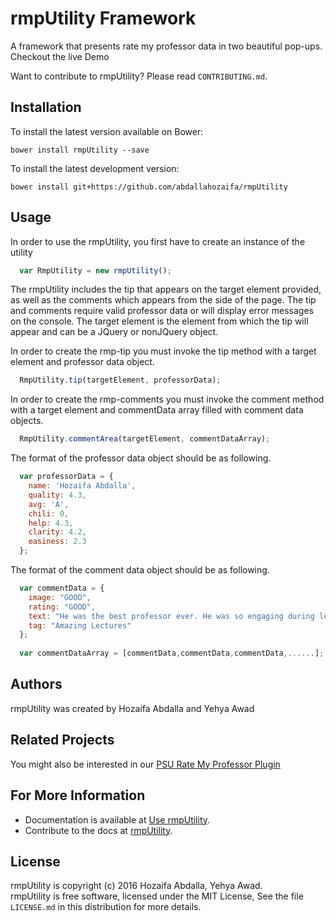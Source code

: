 rmpUtility Framework
=======

A framework that presents rate my professor data in two beautiful pop-ups. Checkout the live Demo

Want to contribute to rmpUtility? Please read `CONTRIBUTING.md`.

Installation 
------------

To install the latest version available on Bower:

    bower install rmpUtility --save

To install the latest development version:

    bower install git+https://github.com/abdallahozaifa/rmpUtility

Usage 
-----
In order to use the rmpUtility, you first have to create an instance of the utility

```javascript
  var RmpUtility = new rmpUtility();
```

The rmpUtility includes the tip that appears on the target element provided, as well as the comments which appears
from the side of the page. The tip and comments require valid professor data or will display error messages on the console. The target element is the element from which the tip will appear and can be a JQuery or nonJQuery object.

In order to create the rmp-tip you must invoke the tip method with a target element and professor data object.

```javascript
  RmpUtility.tip(targetElement, professorData);
```

In order to create the rmp-comments you must invoke the comment method with a target element and commentData array filled with comment data objects.

```javascript
  RmpUtility.commentArea(targetElement, commentDataArray);
```

The format of the professor data object should be as following.

```javascript
  var professorData = {
    name: 'Hozaifa Abdalla',
    quality: 4.3,
    avg: 'A',
    chili: 0,
    help: 4.3,
    clarity: 4.2,
    easiness: 2.3
  };
```

The format of the comment data object should be as following.

```javascript
  var commentData = {
    image: "GOOD",
    rating: "GOOD",
    text: "He was the best professor ever. He was so engaging during lectures and really made you think. Yeah there was a lot of work but it wasn't so bad considering you learned a lot from it.",
    tag: "Amazing Lectures"
  };
  
  var commentDataArray = [commentData,commentData,commentData,......];
```

Authors
-------
rmpUtility was created by Hozaifa Abdalla and Yehya Awad

Related Projects
----------------
You might also be interested in our [PSU Rate My Professor Plugin](https://chrome.google.com/webstore/detail/psu-rate-my-professor-plu/mgcgmhhcjfknhchpfnkfhkoemaglookl?hl=en)

For More Information
--------------------

+ Documentation is available at [Use rmpUtility](http://usejsdoc.org).
+ Contribute to the docs at [rmpUtility](https://github.com/awadYehya/rmp-tip).

License
-------

rmpUtility is copyright (c) 2016 Hozaifa Abdalla, Yehya Awad. <br>rmpUtility is free software, licensed under the MIT License, See
the file `LICENSE.md` in this distribution for more details.



